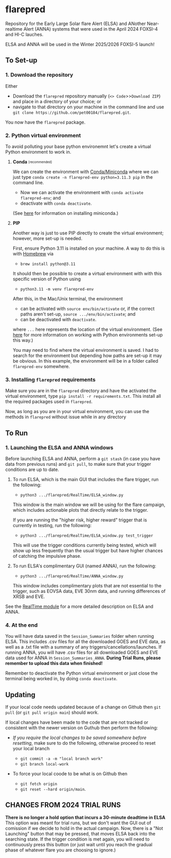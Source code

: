 # flarepred
Repository for the Early Large Solar flare Alert (ELSA) and ANother Near-realtime Alert (ANNA) systems that were used in the April 2024 FOXSI-4 and HI-C lauches.

ELSA and ANNA will be used in the Winter 2025/2026 FOXSI-5 launch!

## To Set-up

### 1. Download the repository

Either 

* Download the `flarepred` repository manually (`<> Code`>>`Download ZIP`) and place in a directory of your choice; or
*  navigate to that directory on your machine in the command line and use `git clone https://github.com/pet00184/flarepred.git`. 
  
You now have the `flarepred` package.

### 2. Python virtual environment

To avoid polluting your base python environemnt let's create a virtual Python environment to work in. 

1. **Conda** <sub><sup>[recommended]</sup></sub>

	We can create the environment with [Conda/Miniconda](https://conda.io/projects/conda/en/latest/user-guide/tasks/manage-environments.html) where we can just type `conda create -n flarepred-env python=3.11.3 pip` in the command line.

	* Now we can activate the environment with `conda activate flarepred-env`; and
	* deactivate with `conda deactivate`.

	(See [here](https://docs.conda.io/en/latest/miniconda.html) for information on installing miniconda.)

2. **PIP**

	Another way is just to use PIP directly to create the virtual environment; however, more set-up is needed.

	First, ensure Python 3.11 is installed on your machine. A way to do this is with [Homebrew](https://formulae.brew.sh/formula/python@3.11) via 
	
	* `brew install python@3.11`
	
	It should then be possible to create a virtual environment with with this specific version of Python using
	
	* `python3.11 -m venv flarepred-env`

	After this, in the Mac/Unix terminal, the environment 
	
	* can be activated with `source env/bin/activate` or, if the correct paths aren't set-up, `source .../env/bin/activate`; and
	* can be deactivated with `deactivate`.

	where `...` here represents the location of the virtual environment. (See [here](https://packaging.python.org/en/latest/guides/installing-using-pip-and-virtual-environments/) for more information on working with Python environments set-up this way.) 
	
	You may need to find where the virtual environment is saved. I had to search for the environment but depending how paths are set-up it may be obvious. In this example, the environment will be in a folder called `flarepred-env` somewhere.
	

### 3. Installing `flarepred` requirements

Make sure you are in the `flarepred` directory and have the activated the virtual environment, type `pip install -r requirements.txt`. This install all the required packages used in `flarepred`.

Now, as long as you are in your virtual environment, you can use the methods in `flarepred` without issue while in any directory 

## To Run

### 1. Launching the ELSA and ANNA windows

Before launching ELSA and ANNA, perform a `git stash` (in case you have data from previous runs) and `git pull`, to make sure that your trigger conditions are up to date.
	
1. To run ELSA, which is the main GUI that includes the flare trigger, run the following:
 
	* `python3 .../flarepred/RealTime/ELSA_window.py`
	
	This window is the main window we will be using for the flare campaign, which includes actionable plots that directly relate to the trigger.

	If you are running the "higher risk, higher reward" trigger that is currently in testing, run the following:

 	* `python3 .../flarepred/RealTime/ELSA_window.py test_trigger`

 	This will use the trigger conditions currently being tested, which will show up less frequently than the usual trigger but have higher chances of catching the impulsive phase.

3. To run ELSA's complimentary GUI (named ANNA), run the following:

 	* `python3 .../flarepred/RealTime/ANNA_window.py`

 	This window includes complimentary plots that are not essential to the trigger, such as EOVSA data, EVE 30nm data, and running differences of XRSB and EVE.

See the [RealTime module](https://github.com/pet00184/flarepred/tree/main/RealTime) for a more detailed description on ELSA and ANNA.

### 4. At the end

You will have data saved in the `Session_Summaries` folder when running ELSA. This includes .csv files for all the downloaded GOES and EVE data, as well as a .txt file with a summary of any triggers/cancellations/launches. If running ANNA, you will have .csv files for all downloaded GOES and EVE data used for ANNA in `Session_Summaries_ANNA`. **During Trial Runs, please remember to upload this data when finished!**

Remember to deactivate the Python virtual environment or just close the terminal being worked in, by doing `conda deactivate`. 

## Updating

If your local code needs updated because of a change on Github then `git pull` (or `git pull origin main`) should work.

If local changes have been made to the code that are not tracked or consistent with the newer version on Guthub then perform the following:

* _If you require the local changes to be saved somewhere before resetting_, make sure to do the following, otherwise proceed to reset your local branch
  * `git commit -a -m "local branch work"` 
  * `git branch local-work` 

* To force your local coode to be what is on Github then
  * `git fetch origin`
  * `git reset --hard origin/main`.

## CHANGES FROM 2024 TRIAL RUNS

**There is no longer a hold option that incurs a 30-minute deadtime in ELSA** This option was meant for trial runs, but we don't want the GUI out of comission if we decide to hold in the actual campaign. Now, there is a "Not Launching" button that may be pressed, that moves ELSA back into the searching state. If the trigger condition is met again, you will need to continuously press this button (or just wait until you reach the gradual phase of whatever flare you are choosing to ignore.)

